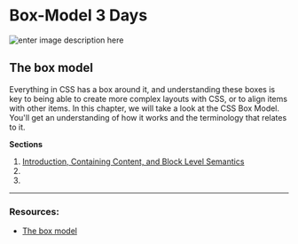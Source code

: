 # Box-Model 3 Days


![enter image description here](https://pbs.twimg.com/media/EdIoJ0CXoAA3scd.jpg)

## The box model


Everything in CSS has a box around it, and understanding these boxes is key to being able to create more complex layouts with CSS, or to align items with other items. In this chapter, we will take a look at the CSS Box Model. You'll get an understanding of how it works and the terminology that relates to it.


**Sections**

1.  [Introduction, Containing Content, and Block Level Semantics]() 
2.  []() 
3.  []() 


---

### Resources:

- [The box model](https://developer.mozilla.org/en-US/docs/Learn/CSS/Building_blocks/The_box_model)

